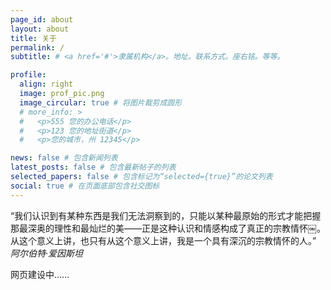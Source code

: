 ```yaml
---
page_id: about
layout: about
title: 关于
permalink: /
subtitle: # <a href='#'>隶属机构</a>。地址。联系方式。座右铭。等等。

profile:
  align: right
  image: prof_pic.png
  image_circular: true # 将图片裁剪成圆形
  # more_info: >
  #   <p>555 您的办公电话</p>
  #   <p>123 您的地址街道</p>
  #   <p>您的城市，州 12345</p>

news: false # 包含新闻列表
latest_posts: false # 包含最新帖子的列表
selected_papers: false # 包含标记为“selected={true}”的论文列表
social: true # 在页面底部包含社交图标
---
```


“我们认识到有某种东西是我们无法洞察到的，只能以某种最原始的形式才能把握那最深奥的理性和最灿烂的美——正是这种认识和情感构成了真正的宗教情怀￼。从这个意义上讲，也只有从这个意义上讲，我是一个具有深沉的宗教情怀的人。” _阿尔伯特·爱因斯坦_

网页建设中……
